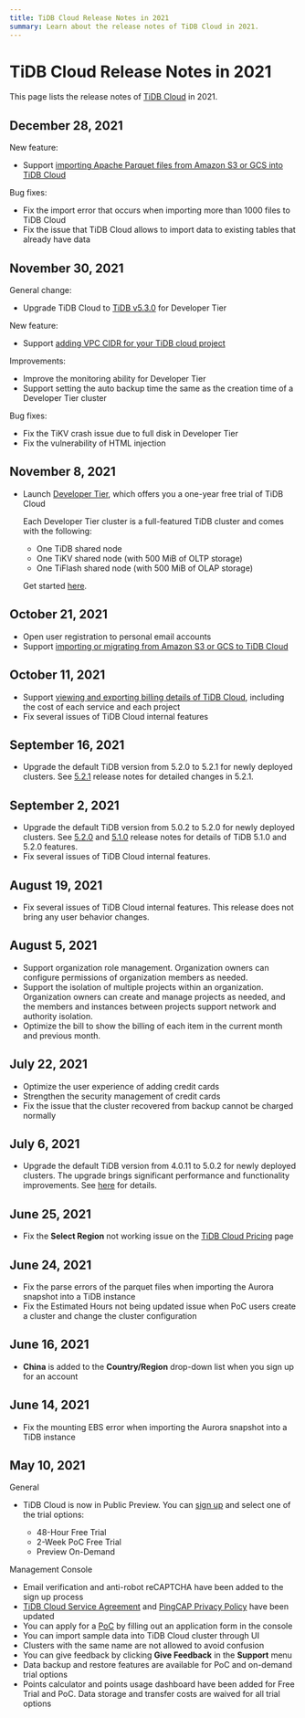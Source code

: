 ```yaml
---
title: TiDB Cloud Release Notes in 2021
summary: Learn about the release notes of TiDB Cloud in 2021.
---
```


# TiDB Cloud Release Notes in 2021

This page lists the release notes of [TiDB Cloud](https://www.pingcap.com/tidb-cloud/) in 2021.

## December 28, 2021

New feature:

* Support [importing Apache Parquet files from Amazon S3 or GCS into TiDB Cloud](/tidb-cloud/import-parquet-files.md)

Bug fixes:

* Fix the import error that occurs when importing more than 1000 files to TiDB Cloud
* Fix the issue that TiDB Cloud allows to import data to existing tables that already have data

## November 30, 2021

General change:

* Upgrade TiDB Cloud to [TiDB v5.3.0](https://docs.pingcap.com/tidb/stable/release-5.3.0) for Developer Tier

New feature:

* Support [adding VPC CIDR for your TiDB cloud project](/tidb-cloud/set-up-vpc-peering-connections.md)

Improvements:

* Improve the monitoring ability for Developer Tier
* Support setting the auto backup time the same as the creation time of a Developer Tier cluster

Bug fixes:

* Fix the TiKV crash issue due to full disk in Developer Tier
* Fix the vulnerability of HTML injection

## November 8, 2021

* Launch [Developer Tier](/tidb-cloud/select-cluster-tier.md#developer-tier), which offers you a one-year free trial of TiDB Cloud

    Each Developer Tier cluster is a full-featured TiDB cluster and comes with the following:
    
    * One TiDB shared node
    * One TiKV shared node (with 500 MiB of OLTP storage)
    * One TiFlash shared node (with 500 MiB of OLAP storage)
  
  Get started [here](/tidb-cloud/tidb-cloud-quickstart.md).
  
## October 21, 2021

* Open user registration to personal email accounts
* Support [importing or migrating from Amazon S3 or GCS to TiDB Cloud](/tidb-cloud/migrate-from-amazon-s3-or-gcs.md)

## October 11, 2021

* Support [viewing and exporting billing details of TiDB Cloud](/tidb-cloud/tidb-cloud-billing.md#billing-details), including the cost of each service and each project
* Fix several issues of TiDB Cloud internal features

## September 16, 2021

* Upgrade the default TiDB version from 5.2.0 to 5.2.1 for newly deployed clusters. See [5.2.1](https://docs.pingcap.com/tidb/stable/release-5.2.1) release notes for detailed changes in 5.2.1.

## September 2, 2021

* Upgrade the default TiDB version from 5.0.2 to 5.2.0 for newly deployed clusters. See [5.2.0](https://docs.pingcap.com/tidb/stable/release-5.2.0) and [5.1.0](https://docs.pingcap.com/tidb/stable/release-5.1.0) release notes for details of TiDB 5.1.0 and 5.2.0 features.
* Fix several issues of TiDB Cloud internal features.

## August 19, 2021

* Fix several issues of TiDB Cloud internal features. This release does not bring any user behavior changes.

## August 5, 2021

* Support organization role management. Organization owners can configure permissions of organization members as needed.
* Support the isolation of multiple projects within an organization. Organization owners can create and manage projects as needed, and the members and instances between projects support network and authority isolation.
* Optimize the bill to show the billing of each item in the current month and previous month.

## July 22, 2021

* Optimize the user experience of adding credit cards
* Strengthen the security management of credit cards
* Fix the issue that the cluster recovered from backup cannot be charged normally

## July 6, 2021

* Upgrade the default TiDB version from 4.0.11 to 5.0.2 for newly deployed clusters. The upgrade brings significant performance and functionality improvements. See [here](https://docs.pingcap.com/tidb/stable/release-5.0.0) for details.

## June 25, 2021

* Fix the **Select Region** not working issue on the [TiDB Cloud Pricing](https://en.pingcap.com/products/tidbcloud/pricing/) page

## June 24, 2021

* Fix the parse errors of the parquet files when importing the Aurora snapshot into a TiDB instance
* Fix the Estimated Hours not being updated issue when PoC users create a cluster and change the cluster configuration

## June 16, 2021

* **China** is added to the **Country/Region** drop-down list when you sign up for an account

## June 14, 2021

* Fix the mounting EBS error when importing the Aurora snapshot into a TiDB instance

## May 10, 2021

General 

* TiDB Cloud is now in Public Preview. You can [sign up](https://tidbcloud.com/signup) and select one of the trial options: 

    * 48-Hour Free Trial
    * 2-Week PoC Free Trial
    * Preview On-Demand

Management Console

* Email verification and anti-robot reCAPTCHA have been added to the sign up process
* [TiDB Cloud Service Agreement](https://pingcap.com/legal/tidb-cloud-services-agreement) and [PingCAP Privacy Policy](https://pingcap.com/legal/privacy-policy/) have been updated
* You can apply for a [PoC](/tidb-cloud/tidb-cloud-poc.md) by filling out an application form in the console
* You can import sample data into TiDB Cloud cluster through UI
* Clusters with the same name are not allowed to avoid confusion 
* You can give feedback by clicking **Give Feedback** in the **Support** menu  
* Data backup and restore features are available for PoC and on-demand trial options 
* Points calculator and points usage dashboard have been added for Free Trial and PoC. Data storage and transfer costs are waived for all trial options